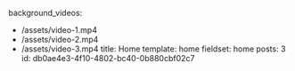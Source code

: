 background_videos:
  - /assets/video-1.mp4
  - /assets/video-2.mp4
  - /assets/video-3.mp4
title: Home
template: home
fieldset: home
posts: 3
id: db0ae4e3-4f10-4802-bc40-0b880cbf02c7
